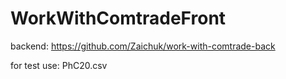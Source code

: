 # WorkWithComtradeFront

backend: https://github.com/Zaichuk/work-with-comtrade-back

for test use: PhC20.csv
